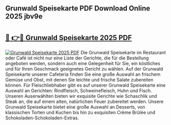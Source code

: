 ## Grunwald Speisekarte PDF Download Online 2025 jbv9e

# <h2><a href="http://gcecad.nevu.top/?p=Grunwald+Speisekarte">🔗 👉🔴 Grunwald Speisekarte 2025 PDF</a></h2>

[![Grunwald Speisekarte 2025 PDF](https://i.imgur.com/dBaPXMq.png)](http://gcecad.nevu.top/?p=Grunwald+Speisekarte)
Die Grunwald Speisekarte im Restaurant oder Café ist nicht nur eine Liste der Gerichte, die für die Bestellung angeboten werden, sondern auch eine Gelegenheit für Sie, ein köstliches und für Ihren Geschmack geeignetes Gericht zu wählen. Auf der Grunwald Speisekarte unserer Cafeteria finden Sie eine große Auswahl an frischem Gemüse und Obst, mit denen Sie leichte und frische Salate zubereiten können. Für Fleischliebhaber gibt es auf unserer Grunwald Speisekarte eine Auswahl an Gerichten: Rindfleisch, Schweinefleisch, Huhn und Fisch. Unseren Auserwählten bieten wir exquisite Gerichte wie Schaschlik und Steak an, die auf einem alten, natürlichen Feuer zubereitet werden. Unsere Grunwald Speisekarte bietet eine große Auswahl an Desserts, von klassischen Torten und Kuchen bis hin zu exquisiten Crème Brûlée und Schokoladen-Schokoladen-Extras.
